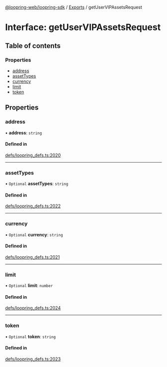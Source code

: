 [@loopring-web/loopring-sdk](../README.md) / [Exports](../modules.md) / getUserVIPAssetsRequest

# Interface: getUserVIPAssetsRequest

## Table of contents

### Properties

- [address](getUserVIPAssetsRequest.md#address)
- [assetTypes](getUserVIPAssetsRequest.md#assettypes)
- [currency](getUserVIPAssetsRequest.md#currency)
- [limit](getUserVIPAssetsRequest.md#limit)
- [token](getUserVIPAssetsRequest.md#token)

## Properties

### address

• **address**: `string`

#### Defined in

[defs/loopring_defs.ts:2020](https://github.com/Loopring/loopring_sdk/blob/532648f/src/defs/loopring_defs.ts#L2020)

___

### assetTypes

• `Optional` **assetTypes**: `string`

#### Defined in

[defs/loopring_defs.ts:2022](https://github.com/Loopring/loopring_sdk/blob/532648f/src/defs/loopring_defs.ts#L2022)

___

### currency

• `Optional` **currency**: `string`

#### Defined in

[defs/loopring_defs.ts:2021](https://github.com/Loopring/loopring_sdk/blob/532648f/src/defs/loopring_defs.ts#L2021)

___

### limit

• `Optional` **limit**: `number`

#### Defined in

[defs/loopring_defs.ts:2024](https://github.com/Loopring/loopring_sdk/blob/532648f/src/defs/loopring_defs.ts#L2024)

___

### token

• `Optional` **token**: `string`

#### Defined in

[defs/loopring_defs.ts:2023](https://github.com/Loopring/loopring_sdk/blob/532648f/src/defs/loopring_defs.ts#L2023)
